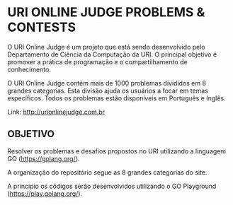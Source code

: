 # URI ONLINE JUDGE PROBLEMS & CONTESTS

O URI Online Judge é um projeto que está sendo desenvolvido pelo Departamento de Ciência da Computação da URI. O principal objetivo é promover a prática de programação e o compartilhamento de conhecimento.

O URI Online Judge contém mais de 1000 problemas divididos em 8 grandes categorias. Esta divisão ajuda os usuários a focar em temas específicos. Todos os problemas estão disponíveis em Português e Inglês.

Link: http://urionlinejudge.com.br

## OBJETIVO

Resolver os problemas e desafios propostos no URI utilizando a linguagem GO (https://golang.org/).

A organização do repositório segue as 8 grandes categorias do site.

A princípio os códigos serão desenvolvidos utilizando o GO Playground (https://play.golang.org/).